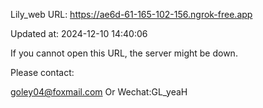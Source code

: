 Lily_web URL: https://ae6d-61-165-102-156.ngrok-free.app

Updated at: 2024-12-10 14:40:06

If you cannot open this URL, the server might be down.

Please contact: 

goley04@foxmail.com Or Wechat:GL_yeaH